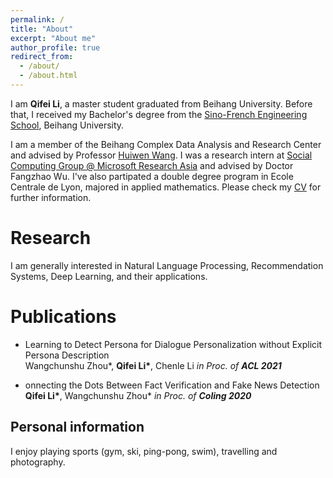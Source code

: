 ```yaml
---
permalink: /
title: "About"
excerpt: "About me"
author_profile: true
redirect_from: 
  - /about/
  - /about.html
---
```


I am **Qifei Li**, a master student graduated from Beihang University. Before that, I received my Bachelor's degree from the [Sino-French Engineering School](http://ecpkn.buaa.edu.cn/), Beihang University.

I am a member of the Beihang Complex Data Analysis and Research Center and advised by Professor [Huiwen Wang](https://www.buaa.edu.cn/info/1569/1620.htm). I was a research intern at [Social Computing Group @ Microsoft Research Asia](https://www.microsoft.com/en-us/research/group/natural-language-computing/) and advised by Doctor Fangzhao Wu. I've also partipated a double degree program in Ecole Centrale de Lyon, majored in applied mathematics. Please check my [CV](/files/cv.pdf) for further information.

Research
======
I am generally interested in Natural Language Processing, Recommendation Systems, Deep Learning, and their applications. 

Publications
======
* Learning to Detect Persona for Dialogue Personalization without Explicit Persona Description  
  Wangchunshu Zhou\*, **Qifei Li\***, Chenle Li
  *in Proc. of **ACL 2021***  

* onnecting the Dots Between Fact Verification and Fake News Detection    
  **Qifei Li\***, Wangchunshu Zhou\*
  *in Proc. of **Coling 2020***  

Personal information
------
I enjoy playing sports (gym, ski, ping-pong, swim), travelling and photography.
